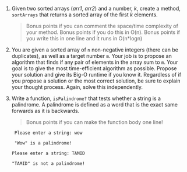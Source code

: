 1. Given two sorted arrays (*arr1*, *arr2*) and a number, *k*, create a method,
`sortArrays` that returns a sorted array of the first *k* elements.

   > Bonus points if you can comment the space/time complexity of your method.
   > Bonus points if you do this in O(n).
   > Bonus points if you write this in one line and it runs in O(n*logn)

1. You are given a sorted array of `n` non-negative integers (there can be duplicates), as well as a target number `m`. Your job is to propose an algorithm that finds if any pair of elements in the array sum to `m`. Your goal is to give the most time-efficient algorithm as possible. Propose your solution and give its Big-O runtime if you know it. Regardless of if you propose a solution or the most correct solution, be sure to explain your thought process. Again, solve this independently.

1. Write a function, `isPalindrome?` that tests whether a string is a palindrome.
A palindrome is defined as a word that is the exact same forwards as it is
backwards.

   > Bonus points if you can make the function body one line!

   ```
    Please enter a string: wow

    "Wow" is a palindrome!

    ```

   ```
   Please enter a string: TAMID

   "TAMID" is not a palindrome!

   ```
